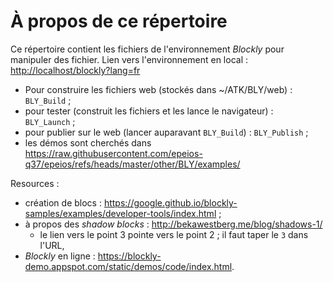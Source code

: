 # À propos de ce répertoire

Ce répertoire contient les fichiers de l'environnement *Blockly* pour manipuler des fichier.
Lien vers l'environnement en local : <http://localhost/blockly?lang=fr>

- Pour construire les fichiers web (stockés dans ~/ATK/BLY/web) : `BLY_Build` ;
- pour tester (construit les fichiers et les lance le navigateur) : `BLY_Launch` ;
- pour publier sur le web (lancer auparavant `BLY_Build`) : `BLY_Publish` ;
- les démos sont cherchés dans <https://raw.githubusercontent.com/epeios-q37/epeios/refs/heads/master/other/BLY/examples/>

Resources :

- création de blocs : <https://google.github.io/blockly-samples/examples/developer-tools/index.html> ;
- à propos des *shadow blocks* : <http://bekawestberg.me/blog/shadows-1/>
  - le lien vers le point 3 pointe vers le point 2 ; il faut taper le `3` dans l'URL,
- *Blockly* en ligne : <https://blockly-demo.appspot.com/static/demos/code/index.html>.
